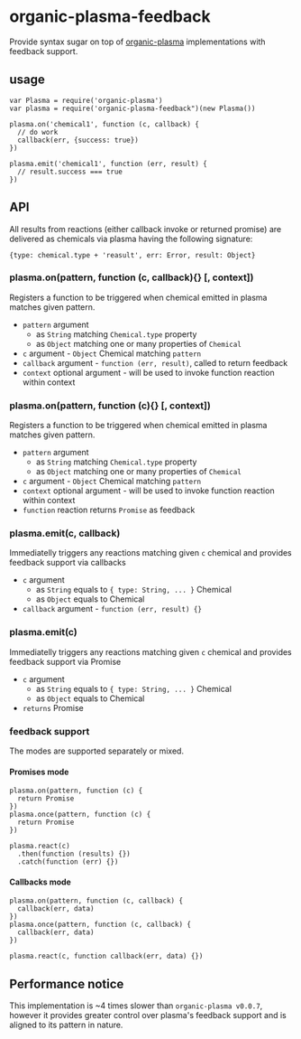 # organic-plasma-feedback

Provide syntax sugar on top of [organic-plasma](https://github.com/outbounder/organic-plasma) implementations with feedback support.

## usage

```
var Plasma = require('organic-plasma')
var plasma = require('organic-plasma-feedback")(new Plasma())

plasma.on('chemical1', function (c, callback) {
  // do work
  callback(err, {success: true})
})

plasma.emit('chemical1', function (err, result) {
  // result.success === true
})
```

## API

All results from reactions (either callback invoke or returned promise) are delivered as chemicals via plasma having the following signature:

```
{type: chemical.type + 'reasult', err: Error, result: Object}
```

### plasma.on(pattern, function (c, callback){} [, context])

Registers a function to be triggered when chemical emitted in plasma matches given pattern.

* `pattern` argument
  * as `String` matching `Chemical.type` property
  * as `Object` matching one or many properties of `Chemical`
* `c` argument - `Object` Chemical matching `pattern`
* `callback` argument - `function (err, result)`, called to return feedback
* `context` optional argument - will be used to invoke function reaction within context

### plasma.on(pattern, function (c){} [, context])

Registers a function to be triggered when chemical emitted in plasma matches given pattern.

* `pattern` argument
  * as `String` matching `Chemical.type` property
  * as `Object` matching one or many properties of `Chemical`
* `c` argument - `Object` Chemical matching `pattern`
* `context` optional argument - will be used to invoke function reaction within context
* `function` reaction returns `Promise` as feedback

### plasma.emit(c, callback)

Immediatelly triggers any reactions matching given `c` chemical and provides feedback support via callbacks

* `c` argument
  * as `String` equals to `{ type: String, ... }` Chemical
  * as `Object` equals to Chemical
* `callback` argument - `function (err, result) {}`

### plasma.emit(c)

Immediatelly triggers any reactions matching given `c` chemical and provides feedback support via Promise

* `c` argument
  * as `String` equals to `{ type: String, ... }` Chemical
  * as `Object` equals to Chemical
* `returns` Promise

### feedback support

The modes are supported separately or mixed.

#### Promises mode

```
plasma.on(pattern, function (c) {
  return Promise
})
plasma.once(pattern, function (c) {
  return Promise
})

plasma.react(c)
  .then(function (results) {})
  .catch(function (err) {})
```

#### Callbacks mode

```
plasma.on(pattern, function (c, callback) {
  callback(err, data)
})
plasma.once(pattern, function (c, callback) {
  callback(err, data)
})

plasma.react(c, function callback(err, data) {})
```

## Performance notice

This implementation is ~4 times slower than `organic-plasma v0.0.7`, however it provides greater control over plasma's feedback support and is aligned to its pattern in nature.
